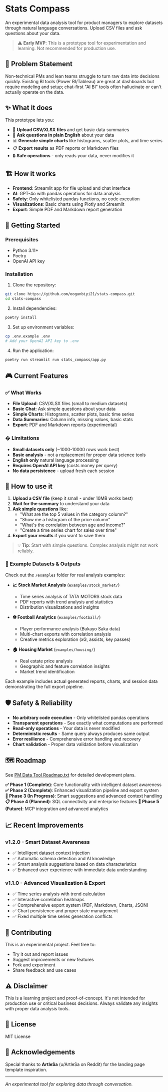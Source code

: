 # Stats Compass

An experimental data analysis tool for product managers to explore datasets through natural language conversations. Upload CSV files and ask questions about your data.

> ⚠️ **Early MVP**: This is a prototype tool for experimentation and learning. Not recommended for production use.

## 🎯 Problem Statement

Non-technical PMs and lean teams struggle to turn raw data into decisions quickly. Existing BI tools (Power BI/Tableau) are great at dashboards but require modeling and setup; chat-first "AI BI" tools often hallucinate or can't actually operate on the data.

## ✨ What it does

This prototype lets you:
- 📁 **Upload CSV/XLSX files** and get basic data summaries
- 💬 **Ask questions in plain English** about your data
- 📊 **Generate simple charts** like histograms, scatter plots, and time series
- 📋 **Export results** as PDF reports or Markdown files
- 🔒 **Safe operations** - only reads your data, never modifies it

## 🏗️ How it works

- **Frontend**: Streamlit app for file upload and chat interface
- **AI**: GPT-4o with pandas operations for data analysis
- **Safety**: Only whitelisted pandas functions, no code execution
- **Visualizations**: Basic charts using Plotly and Streamlit
- **Export**: Simple PDF and Markdown report generation

## 🚀 Getting Started

### Prerequisites
- Python 3.11+
- Poetry
- OpenAI API key

### Installation

1. Clone the repository:
```bash
git clone https://github.com/oogunbiyi21/stats-compass.git
cd stats-compass
```

2. Install dependencies:
```bash
poetry install
```

3. Set up environment variables:
```bash
cp .env.example .env
# Add your OpenAI API key to .env
```

4. Run the application:
```bash
poetry run streamlit run stats_compass/app.py
```

## 🎮 Current Features

### ✅ What Works
- **File Upload**: CSV/XLSX files (small to medium datasets)
- **Basic Chat**: Ask simple questions about your data
- **Simple Charts**: Histograms, scatter plots, basic time series
- **Data Summaries**: Column info, missing values, basic stats
- **Export**: PDF and Markdown reports (experimental)

### � Limitations
- **Small datasets only** (~1000-10000 rows work best)
- **Basic analysis** - not a replacement for proper data science tools
- **English only** natural language processing
- **Requires OpenAI API key** (costs money per query)
- **No data persistence** - upload fresh each session

## 📖 How to use it

1. **Upload a CSV file** (keep it small - under 10MB works best)
2. **Wait for the summary** to understand your data
3. **Ask simple questions** like:
   - "What are the top 5 values in the category column?"
   - "Show me a histogram of the price column"
   - "What's the correlation between age and income?"
   - "Create a time series chart for sales over time"
4. **Export your results** if you want to save them

> 💡 **Tip**: Start with simple questions. Complex analysis might not work reliably.

### 📁 Example Datasets & Outputs

Check out the `/examples` folder for real analysis examples:

- **📈 Stock Market Analysis** (`examples/stock_market/`)
  - Time series analysis of TATA MOTORS stock data
  - PDF reports with trend analysis and statistics
  - Distribution visualizations and insights

- **⚽ Football Analytics** (`examples/football/`) 
  - Player performance analysis (Bukayo Saka data)
  - Multi-chart exports with correlation analysis
  - Creative metrics exploration (xG, assists, key passes)

- **🏠 Housing Market** (`examples/housing/`)
  - Real estate price analysis
  - Geographic and feature correlation insights
  - Market trend identification

Each example includes actual generated reports, charts, and session data demonstrating the full export pipeline.

## 🛡️ Safety & Reliability

- **No arbitrary code execution** - Only whitelisted pandas operations
- **Transparent operations** - See exactly what computations are performed
- **Read-only operations** - Your data is never modified
- **Deterministic results** - Same query always produces same output
- **Error resilience** - Comprehensive error handling and recovery
- **Chart validation** - Proper data validation before visualization

## 🗺️ Roadmap

See [PM Data Tool Roadmap.txt](PM%20Data%20Tool%20Roadmap.txt) for detailed development plans.

**✅ Phase 1 (Complete)**: Core functionality with intelligent dataset awareness
**✅ Phase 2 (Complete)**: Enhanced visualization pipeline and export system
**🔄 Phase 3 (In Progress)**: Smart suggestions and advanced context handling
**📋 Phase 4 (Planned)**: SQL connectivity and enterprise features
**🔮 Phase 5 (Future)**: MCP integration and advanced analytics

## 📈 Recent Improvements

### v1.2.0 - Smart Dataset Awareness
- ✅ Intelligent dataset context injection
- ✅ Automatic schema detection and AI knowledge
- ✅ Smart analysis suggestions based on data characteristics
- ✅ Enhanced user experience with immediate data understanding

### v1.1.0 - Advanced Visualization & Export
- ✅ Time series analysis with trend calculation
- ✅ Interactive correlation heatmaps  
- ✅ Comprehensive export system (PDF, Markdown, Charts, JSON)
- ✅ Chart persistence and proper state management
- ✅ Fixed multiple time series generation conflicts

## 🤝 Contributing
This is an experimental project. Feel free to:
- Try it out and report issues
- Suggest improvements or new features
- Fork and experiment
- Share feedback and use cases

## ⚠️ Disclaimer

This is a learning project and proof-of-concept. It's not intended for production use or critical business decisions. Always validate any insights with proper data analysis tools.

## 📝 License

MIT License

## 🙏 Acknowledgements

Special thanks to **ArtleSa** (u/ArtleSa on Reddit) for the landing page template inspiration.

---

*An experimental tool for exploring data through conversation.*
